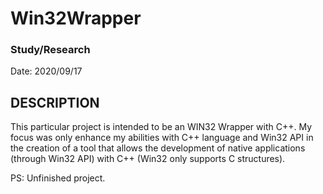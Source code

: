 # Win32Wrapper
### Study/Research

Date: 2020/09/17

## DESCRIPTION

This particular project is intended to be an WIN32 Wrapper with C++.
My focus was only enhance my abilities with C++ language and Win32 API in the creation of a tool that allows the development of native applications (through Win32 API) with C++ (Win32 only supports C structures).

PS: Unfinished project.